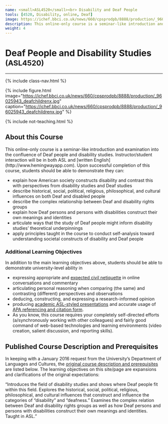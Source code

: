 ```yaml
---
name: <small>ASL4520</small><br> Disability and Deaf People
tools: [4520, Disability, online, Deaf]
image: https://ichef.bbci.co.uk/news/660/cpsprodpb/8888/production/_96025943_deafchildrenx.jpg
description: This online-only course is a seminar-like introduction and examination into the confluence of Deaf people and disability studies.
weight: 4
---
```

# Deaf People and Disability Studies <small>(ASL4520)</small>

***

{% include class-nav.html %}

{% include figure.html image="https://ichef.bbci.co.uk/news/660/cpsprodpb/8888/production/_96025943_deafchildrenx.jpg" caption="https://ichef.bbci.co.uk/news/660/cpsprodpb/8888/production/_96025943_deafchildrenx.jpg" %}

{% include not-teaching.html %}

## About this Course

<p class="lead">This online-only course is a seminar-like introduction and examination into the confluence of Deaf people and disability studies. Instructor/student interaction will be in both ASL and [written English](http://www.hemingwayapp.com). Upon successful completion of this course, students should be able to demonstrate they can:</p>

* explain how American society constructs disability and contrast this with perspectives from disability studies and Deaf studies
* describe historical, social, political, religious, philosophical, and cultural influences on both Deaf and disabled people
* describe the complex relationship between Deaf and disability rights groups
* explain how Deaf persons and persons with disabilities construct their own meanings and identities
* articulate ways that the study of Deaf people might inform disability studies’ theoretical underpinnings
* apply principles taught in the course to conduct self-analysis toward understanding societal constructs of disability and Deaf people

### Additional Learning Objectives
In addition to the main learning objectives above, students should be able to demonstrate university-level ability in

* expressing appropriate and [expected civil netiquette](https://uvu.instructure.com/courses/474212/pages/course-etiquette-netiquette-and-contributing) in online conversations and commentary
* articulating personal reasoning when comparing (the same) and contrasting (different) perspectives and observations
* deducing, constructing, and expressing a research-informed opinion
* producing [academic ASL-styled presentations](https://www.youtube.com/watch?v=VX18-4m-EN0) and accurate usage of [APA referencing and citation form](http://linguistics.byu.edu/faculty/henrichsenl/APA/APA01.html).
* As you know, this course requires your completely self-directed efforts (a/synchronously working with other colleagues) and fairly good command of web-based technologies and learning environments (video creation, salient discussion, and reporting skills).

## Published Course Description and Prerequisites
In keeping with a January 2016 request from the University’s Department of Languages and Cultures, the [original course description and prerequisites](http://www.uvu.edu/catalog/current/courses/american-sign-language/#ASL-4520) are listed below. The learning objectives on this site/page are expansions and clarifications of the original expectations:

“Introduces the field of disability studies and shows where Deaf people fit within this field. Explores the historical, social, political, religious, philosophical, and cultural influences that construct and influence the categories of “disability” and “deafness.” Examines the complex relation between Deaf and disability rights groups as well as how Deaf persons and persons with disabilities construct their own meanings and identities. Taught in ASL.”